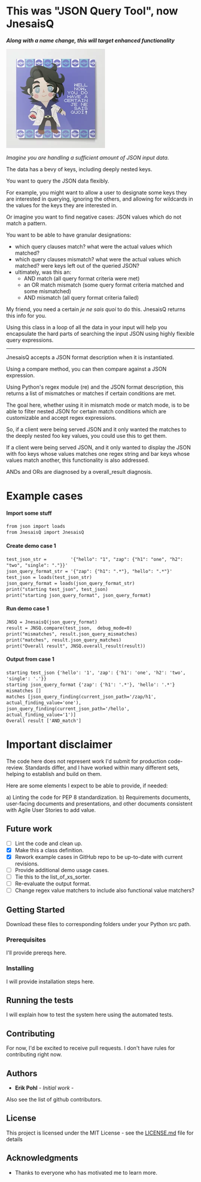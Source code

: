 # This was "JSON Query Tool", now JnesaisQ

**_Along with a name change, this will target enhanced functionality_**

![You do](https://github.com/ErikPohl-Lot49-Projects/Erik-Pohl-Repo/blob/master/media/you-do-have-a-certain-je-ne-sais-quoi-metal-prints.jpg "Je ne sais quoi")


_Imagine you are handling a sufficient amount of JSON input data._

The data has a bevy of keys, including deeply nested keys.

You want to query the JSON data flexibly.

For example, you might want to allow a user to designate some keys they are interested in querying, ignoring the others, and allowing for wildcards in the values for the keys they are interested in.

Or imagine you want to find negative cases: JSON values which do not match a pattern.  

You want to be able to have granular designations: 
* which query clauses match?  what were the actual values which matched?
* which query clauses mismatch?  what were the actual values which matched? were keys left out of the queried JSON?
* ultimately, was this an:
  * AND match (all query format criteria were met)
  * an OR match mismatch (some query format criteria matched and some mismatched)
  * AND mismatch (all query format criteria failed)
  
My friend, you need a certain _je ne sais quoi_ to do this.  JnesaisQ returns this info for you.

Using this class in a loop of all the data in your input will help you encapsulate the hard parts of searching the input JSON using highly flexible query expressions.

---------

JnesaisQ accepts a JSON format description when it is instantiated.

Using a compare method, you can then compare against a JSON expression.

Using Python's regex module (re) and the JSON format description, this returns a list of mismatches or matches if certain conditions are met.

The goal here, whether using it in mismatch mode or match mode, is to be able to filter nested JSON for certain match conditions which are customizable and accept regex expressions.

So, if a client were being served JSON and it only wanted the matches to the deeply nested foo key values, you could use this to get them.  

If a client were being served JSON, and it only wanted to display the JSON with foo keys whose values matches one regex string and bar keys whose values match another, this functionality is also addressed.  

ANDs and ORs are diagnosed by a overall_result diagnosis.


# Example cases

#### Import some stuff
````
from json import loads
from JnesaisQ import JnesaisQ
````

#### Create demo case 1
````
test_json_str =         '{"hello": "1", "zap": {"h1": "one", "h2": "two", "single": "."}}'
json_query_format_str = '{"zap": {"h1": ".*"}, "hello": ".*"}'
test_json = loads(test_json_str)
json_query_format = loads(json_query_format_str)
print("starting test_json", test_json)
print("starting json_query_format", json_query_format)
````

#### Run demo case 1
````
JNSQ = JnesaisQ(json_query_format)
result = JNSQ.compare(test_json,  debug_mode=0)
print("mismatches", result.json_query_mismatches)
print("matches", result.json_query_matches)
print("Overall result", JNSQ.overall_result(result))
````

#### Output from case 1
````
starting test_json {'hello': '1', 'zap': {'h1': 'one', 'h2': 'two', 'single': '.'}}
starting json_query_format {'zap': {'h1': '.*'}, 'hello': '.*'}
mismatches []
matches [json_query_finding(current_json_path='/zap/h1', actual_finding_value='one'), json_query_finding(current_json_path='/hello', actual_finding_value='1')]
Overall result ['AND_match']
````

# Important disclaimer

The code here does not represent work I'd submit for production code-review.  Standards differ, and I have worked within many different
sets, helping to establish and build on them.

Here are some elements I expect to be able to provide, if needed:

a) Linting the code for PEP 8 standardization.
b) Requirements documents, user-facing documents and presentations, and other documents consistent with Agile User Stories to add value.

## Future work

- [ ] Lint the code and clean up.
- [x] Make this a class definition.
- [x] Rework example cases in GitHub repo to be up-to-date with current revisions.
- [ ] Provide additional demo usage cases.
- [ ] Tie this to the list_of_xs_sorter.
- [ ] Re-evaluate the output format.
- [ ] Change regex value matchers to include also functional value matchers?

## Getting Started

Download these files to corresponding folders under your Python src path.

### Prerequisites

I'll provide prereqs here.

### Installing

I will provide installation steps here.

## Running the tests

I will explain how to test the system here using the automated tests.

## Contributing

For now, I'd be excited to receive pull requests.  I don't have rules for contributing right now.

## Authors

* **Erik Pohl** - *Initial work* - 

Also see the list of github contributors.

## License

This project is licensed under the MIT License - see the [LICENSE.md](LICENSE.md) file for details

## Acknowledgments

* Thanks to everyone who has motivated me to learn more.
